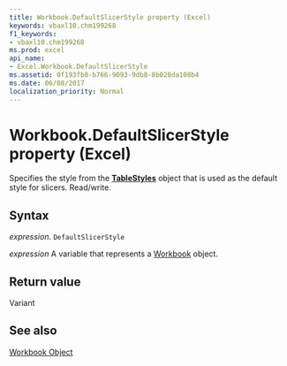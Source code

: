 ```yaml
---
title: Workbook.DefaultSlicerStyle property (Excel)
keywords: vbaxl10.chm199268
f1_keywords:
- vbaxl10.chm199268
ms.prod: excel
api_name:
- Excel.Workbook.DefaultSlicerStyle
ms.assetid: 0f193fb8-b766-9093-9db8-8b028da108b4
ms.date: 06/08/2017
localization_priority: Normal
---
```



# Workbook.DefaultSlicerStyle property (Excel)

Specifies the style from the  **[TableStyles](Excel.TableStyles.md)** object that is used as the default style for slicers. Read/write.


## Syntax

_expression_. `DefaultSlicerStyle`

_expression_ A variable that represents a [Workbook](./Excel.Workbook.md) object.


## Return value

Variant


## See also


[Workbook Object](Excel.Workbook.md)

